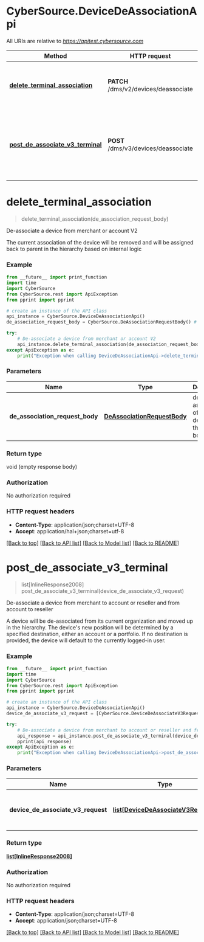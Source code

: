 # CyberSource.DeviceDeAssociationApi

All URIs are relative to *https://apitest.cybersource.com*

Method | HTTP request | Description
------------- | ------------- | -------------
[**delete_terminal_association**](DeviceDeAssociationApi.md#delete_terminal_association) | **PATCH** /dms/v2/devices/deassociate | De-associate a device from merchant or account V2
[**post_de_associate_v3_terminal**](DeviceDeAssociationApi.md#post_de_associate_v3_terminal) | **POST** /dms/v3/devices/deassociate | De-associate a device from merchant to account or reseller and from account to reseller


# **delete_terminal_association**
> delete_terminal_association(de_association_request_body)

De-associate a device from merchant or account V2

The current association of the device will be removed and will be assigned back to parent in the hierarchy based on internal logic

### Example 
```python
from __future__ import print_function
import time
import CyberSource
from CyberSource.rest import ApiException
from pprint import pprint

# create an instance of the API class
api_instance = CyberSource.DeviceDeAssociationApi()
de_association_request_body = CyberSource.DeAssociationRequestBody() # DeAssociationRequestBody | de association of the deviceId in the request body.

try: 
    # De-associate a device from merchant or account V2
    api_instance.delete_terminal_association(de_association_request_body)
except ApiException as e:
    print("Exception when calling DeviceDeAssociationApi->delete_terminal_association: %s\n" % e)
```

### Parameters

Name | Type | Description  | Notes
------------- | ------------- | ------------- | -------------
 **de_association_request_body** | [**DeAssociationRequestBody**](DeAssociationRequestBody.md)| de association of the deviceId in the request body. | 

### Return type

void (empty response body)

### Authorization

No authorization required

### HTTP request headers

 - **Content-Type**: application/json;charset=UTF-8
 - **Accept**: application/hal+json;charset=utf-8

[[Back to top]](#) [[Back to API list]](../README.md#documentation-for-api-endpoints) [[Back to Model list]](../README.md#documentation-for-models) [[Back to README]](../README.md)

# **post_de_associate_v3_terminal**
> list[InlineResponse2008] post_de_associate_v3_terminal(device_de_associate_v3_request)

De-associate a device from merchant to account or reseller and from account to reseller

A device will be de-associated from its current organization and moved up in the hierarchy. The device's new position will be determined by a specified destination, either an account or a portfolio. If no destination is provided, the device will default to the currently logged-in user. 

### Example 
```python
from __future__ import print_function
import time
import CyberSource
from CyberSource.rest import ApiException
from pprint import pprint

# create an instance of the API class
api_instance = CyberSource.DeviceDeAssociationApi()
device_de_associate_v3_request = [CyberSource.DeviceDeAssociateV3Request()] # list[DeviceDeAssociateV3Request] | deviceId that has to be de-associated to the destination organizationId.

try: 
    # De-associate a device from merchant to account or reseller and from account to reseller
    api_response = api_instance.post_de_associate_v3_terminal(device_de_associate_v3_request)
    pprint(api_response)
except ApiException as e:
    print("Exception when calling DeviceDeAssociationApi->post_de_associate_v3_terminal: %s\n" % e)
```

### Parameters

Name | Type | Description  | Notes
------------- | ------------- | ------------- | -------------
 **device_de_associate_v3_request** | [**list[DeviceDeAssociateV3Request]**](DeviceDeAssociateV3Request.md)| deviceId that has to be de-associated to the destination organizationId. | 

### Return type

[**list[InlineResponse2008]**](InlineResponse2008.md)

### Authorization

No authorization required

### HTTP request headers

 - **Content-Type**: application/json;charset=UTF-8
 - **Accept**: application/json;charset=UTF-8

[[Back to top]](#) [[Back to API list]](../README.md#documentation-for-api-endpoints) [[Back to Model list]](../README.md#documentation-for-models) [[Back to README]](../README.md)

